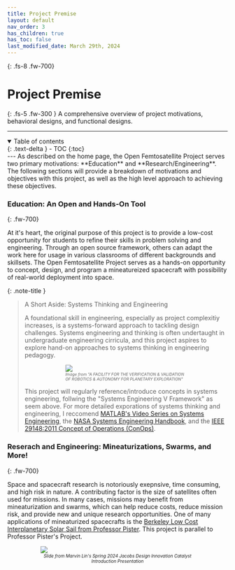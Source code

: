```yaml
---
title: Project Premise
layout: default
nav_order: 3
has_children: true
has_toc: false
last_modified_date: March 29th, 2024
---
```


{: .fs-8 .fw-700}
# Project Premise

{: .fs-5 .fw-300 }
A comprehensive overview of project motivations, behavioral designs, and functional designs.

---
<details open markdown="block">
  <summary>
    Table of contents
  </summary>
  {: .text-delta }
- TOC
{:toc}
</details>
---
As described on the home page, the Open Femtosatellite Project serves two primary motivations: **Education** and **Research/Engineering**. The following sections will provide a breakdown of motivations and objectives with this project, as well as the high level approach to achieving these objectives.

### Education: An Open and Hands-On Tool
{: .fw-700}

At it's heart, the original purpose of this project is to provide a low-cost opportunity for students to refine their skills in problem solving and engineering. Through an open source framework, others can adapt the work here for usage in various classrooms of different backgrounds and skillsets. The Open Femtosatellite Project serves as a hands-on opportunity to concept, design, and program a mineatureized spacecraft with possibility of real-world deployment into space.

{: .note-title }
> A Short Aside: Systems Thinking and Engineering
>
> A foundational skill in engineering, especially as project complexitiy increases, is a systems-forward
> approach to tackling design challenges. Systems engineering and thinking is often undertaught 
> in undergraduate engineering cirricula, and this project aspires to explore hand-on approaches to 
> systems thinking in engineering pedagogy.
> 
> <p align:center style="width:60%; margin: auto;">
>   <img src="/assets/systemsV.png" />
> </p>
>
> <p align:center style="font-style: italic; font-size:9px; width:60%; margin: auto;">
>   Image from "A FACILITY FOR THE VERIFICATION & VALIDATION OF ROBOTICS & AUTONOMY FOR PLANETARY EXPLORATION"
> </p>
> 
> This project will regularly reference/introduce concepts in systems engineering, follwing the 
> "Systems Engineering V Framework" as seem above. For more detailed exporations of systems thinking and
> engineering, I reccomend [MATLAB's Video Series on Systems Engineering](https://www.youtube.com/playlist?list=PLn8PRpmsu08owzDpgnQr7vo2O-FUQm_fL), the [NASA Systems Engineering Handbook](https://www.nasa.gov/wp-content/uploads/2018/09/nasa_systems_engineering_handbook_0.pdf), and the [IEEE 29148:2011 Concept of Operations (ConOps)](https://ieeexplore.ieee.org/document/761853).

### Reserach and Engineering: Mineaturizations, Swarms, and More!
{: .fw-700}

Space and spacecraft research is notoriously exepnsive, time consuming, and high risk in nature. A contributing factor is the size of satellites often used for missions. In many cases, missions may benefit from mineaturization and swarms, which can help reduce costs, reduce mission risk, and provide new and unique research opportunities. One of many applications of mineaturized spacecrafts is the [Berkeley Low Cost Interplanetary Solar Sail from Professor Pister](https://bsac.berkeley.edu/publications/bliss-interplanetary-exploration-swarms-low-cost-spacecraft). This project is parallel to Professor Pister's Project.

<p align:center style="width:70%; margin: auto;">
  <img src="/assets/jacobsSlide.png" />
</p>

<p align:center style="font-style: italic; font-size:10px; width:70%; margin: auto; text-align: center;">
  Slide from Marvin Lin's Spring 2024 Jacobs Design Innovation Catalyst Introduction Presentation
</p>